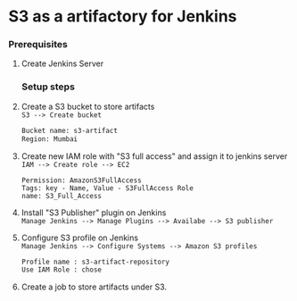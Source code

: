 
#  S3 as a artifactory for Jenkins


### Prerequisites
1. Create Jenkins Server

   ### Setup steps 
2. Create a S3 bucket to store artifacts  
    `S3 --> Create bucket `
      ```sh 
   Bucket name: s3-artifact 
   Region: Mumbai
   ```
3. Create new IAM role with "S3 full access" and assign it to jenkins server  
   `IAM --> Create role --> EC2` 
   ```ssh 
   Permission: AmazonS3FullAccess 
   Tags: key - Name, Value - S3FullAccess Role 
   name: S3_Full_Access
   ```
   
4. Install "S3 Publisher" plugin on Jenkins  
  `Manage Jenkins --> Manage Plugins --> Availabe --> S3 publisher`

5. Configure S3 profile on Jenkins  
  `Manage Jenkins --> Configure Systems --> Amazon S3 profiles` 
   ```sh
   Profile name : s3-artifact-repository 
   Use IAM Role : chose
   ```

6. Create a job to store artifacts under S3.
